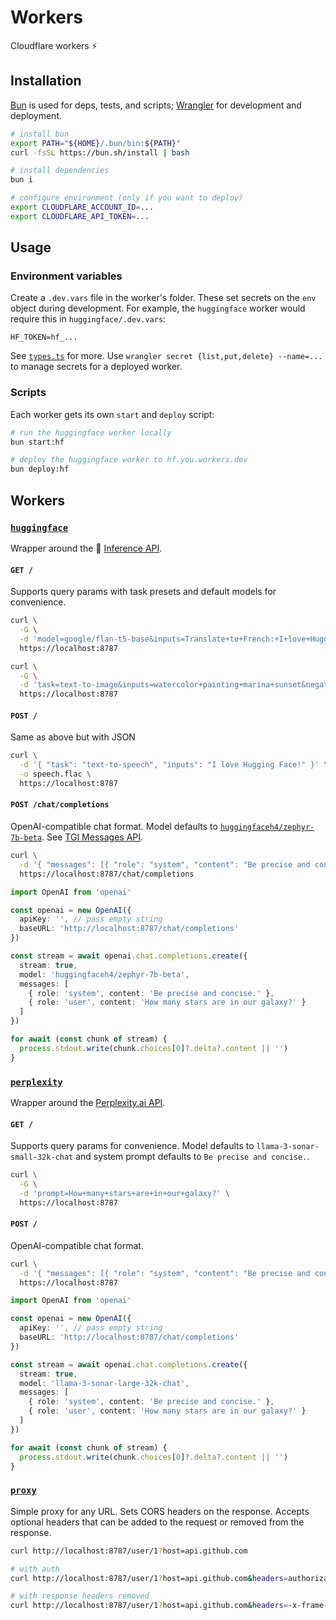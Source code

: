 # Workers

Cloudflare workers ⚡

## Installation

[Bun](https://bun.sh) is used for deps, tests, and scripts; [Wrangler](https://developers.cloudflare.com/workers/wrangler) for development and deployment.

```sh
# install bun
export PATH="${HOME}/.bun/bin:${PATH}"
curl -fsSL https://bun.sh/install | bash

# install dependencies
bun i

# configure environment (only if you want to deploy)
export CLOUDFLARE_ACCOUNT_ID=...
export CLOUDFLARE_API_TOKEN=...
```

## Usage

### Environment variables

Create a `.dev.vars` file in the worker's folder. These set secrets on the `env` object during development. For example, the `huggingface` worker would require this in `huggingface/.dev.vars`:

```
HF_TOKEN=hf_...
```

See [`types.ts`](./lib/types.ts) for more. Use `wrangler secret {list,put,delete} --name=...` to manage secrets for a deployed worker.

### Scripts

Each worker gets its own `start` and `deploy` script:

```sh
# run the huggingface worker locally
bun start:hf

# deploy the huggingface worker to hf.you.workers.dev
bun deploy:hf
```

## Workers

### [`huggingface`](./huggingface/worker.ts)

Wrapper around the 🤗 [Inference API](https://huggingface.co/inference-api/serverless).

#### `GET /`

Supports query params with task presets and default models for convenience.

```sh
curl \
  -G \
  -d 'model=google/flan-t5-base&inputs=Translate+to+French:+I+love+Hugging+Face!' \
  https://localhost:8787

curl \
  -G \
  -d 'task=text-to-image&inputs=watercolor+painting+marina+sunset&negative_prompt=birds' \
  https://localhost:8787
```

#### `POST /`

Same as above but with JSON

```sh
curl \
  -d '{ "task": "text-to-speech", "inputs": "I love Hugging Face!" }' \
  -o speech.flac \
  https://localhost:8787
```

#### `POST /chat/completions`

OpenAI-compatible chat format. Model defaults to [`huggingfaceh4/zephyr-7b-beta`](https://huggingface.co/HuggingFaceH4/zephyr-7b-beta). See [TGI Messages API](https://huggingface.co/blog/tgi-messages-api).

```sh
curl \
  -d '{ "messages": [{ "role": "system", "content": "Be precise and concise." }, { "role": "user", "content": "How many stars are in our galaxy?" }] }' \
  https://localhost:8787/chat/completions
```

```ts
import OpenAI from 'openai'

const openai = new OpenAI({
  apiKey: '', // pass empty string
  baseURL: 'http://localhost:8787/chat/completions'
})

const stream = await openai.chat.completions.create({
  stream: true,
  model: 'huggingfaceh4/zephyr-7b-beta',
  messages: [
    { role: 'system', content: 'Be precise and concise.' },
    { role: 'user', content: 'How many stars are in our galaxy?' }
  ]
})

for await (const chunk of stream) {
  process.stdout.write(chunk.choices[0]?.delta?.content || '')
}
```

### [`perplexity`](./perplexity/worker.ts)

Wrapper around the [Perplexity.ai API](https://docs.perplexity.ai).

#### `GET /`

Supports query params for convenience. Model defaults to `llama-3-sonar-small-32k-chat` and system prompt defaults to `Be precise and concise.`.

```sh
curl \
  -G \
  -d 'prompt=How+many+stars+are+in+our+galaxy?' \
  https://localhost:8787
```

#### `POST /`

OpenAI-compatible chat format.

```sh
curl \
  -d '{ "messages": [{ "role": "system", "content": "Be precise and concise." }, { "role": "user", "content": "How many stars are in our galaxy?" }] }' \
  https://localhost:8787
```

```ts
import OpenAI from 'openai'

const openai = new OpenAI({
  apiKey: '', // pass empty string
  baseURL: 'http://localhost:8787/chat/completions'
})

const stream = await openai.chat.completions.create({
  stream: true,
  model: 'llama-3-sonar-large-32k-chat',
  messages: [
    { role: 'system', content: 'Be precise and concise.' },
    { role: 'user', content: 'How many stars are in our galaxy?' }
  ]
})

for await (const chunk of stream) {
  process.stdout.write(chunk.choices[0]?.delta?.content || '')
}
```

### [`proxy`](./proxy/worker.ts)

Simple proxy for any URL. Sets CORS headers on the response. Accepts optional headers that can be added to the request or removed from the response.

```sh
curl http://localhost:8787/user/1?host=api.github.com

# with auth
curl http://localhost:8787/user/1?host=api.github.com&headers=authorization=Bearer+$GH_TOKEN

# with response headers removed
curl http://localhost:8787/user/1?host=api.github.com&headers=-x-frame-options,-content-security-policy
```

